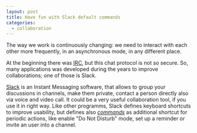 ```yaml
---
layout: post
title: Have fun with Slack default commands
categories:
  - collaboration
---
```


The way we work is continuously changing: we need to interact with each other more frequently, in an asynchronous mode, in any different place.

At the beginning there was [IRC](https://en.wikipedia.org/wiki/Internet_Relay_Chat), but this chat protocol is not so secure.
So, many applications was developed during the years to improve collaborations; one of those is Slack.

[Slack](https://slack.com/intl/en-it/) is an Instant Messaging software, that allows to group your discussions in channels, make them private, contact a person directly also via voice and video call.
It could be a very useful collaboration tool, if you use it in right way.
Like other programms, Slack defines keyboard shortcuts to improve usability, but defines also [*commands*](https://get.slack.help/hc/en-us/articles/201259356-Built-in-slash-commands) as additional shortcut for periodic actions, like enable "Do Not Disturb" mode, set up a reminder or invite an user into a channel.
